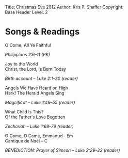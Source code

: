 Title:	Christmas Eve 2012
Author:	Kris P. Shaffer
Copyright:	
Base Header Level:	2

# Songs & Readings #

O Come, All Ye Faithful

*Philippians 2:6–11 (PK)*

Joy to the World  
Christ, the Lord, Is Born Today

*Birth account – Luke 2:1–20 (reader)*

Angels We Have Heard on High  
Hark! The Herald Angels Sing

*Magnificat – Luke 1:46–55 (reader)*

What Child Is This?  
Of the Father's Love Begotten

*Zechariah – Luke 1:68–79 (reader)*

O Come, O Come, Emmanuel– Em   
Cantique de Noël – C

*BENEDICTION: Prayer of Simeon – Luke 2:29–32 (reader)*
